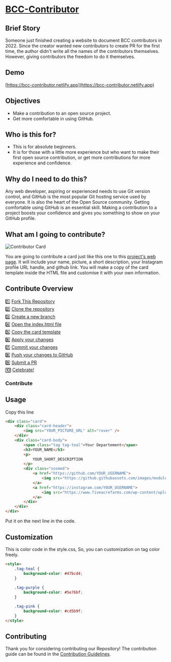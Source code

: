 # [BCC-Contributor](https://github.com/edwinsamodra/bcc-contributor)

## Brief Story
Someone just finished creating a website to document BCC contributors in 2022. Since the creator wanted new contributors to create PR for the first time, the author didn't write all the names of the contributors themselves. However, giving contributors the freedom to do it themselves.

## Demo
[https://bcc-contributor.netlify.app](https://bcc-contributor.netlify.app)

## Objectives

- Make a contribution to an open source project.
- Get more comfortable in using GitHub.

## Who is this for?

- This is for absolute beginners.
- It is for those with a little more experience but who want to make their first open source contribution, or get more contributions for more experience and confidence.

## Why do I need to do this?

Any web developer, aspiring or experienced needs to use Git version control, and GitHub is the most popular Git hosting service used by everyone. It is also the heart of the Open Source community. Getting comfortable using GitHub is an essential skill. Making a contribution to a project boosts your confidence and gives you something to show on your GitHub profile.


## What am I going to contribute?

![Contributor Card](https://i.ibb.co/g6x5yDB/contributor.png 'Contributor Card')

You are going to contribute a card just like this one to this [project's web page](https://bcc-contributor.netlify.app). It will include your name, picture, a short description, your Instagram profile URL handle, and github link.
You will make a copy of the card template inside the HTML file and customise it with your own information.

## Contribute Overview
 1️⃣ [Fork This Repository]() <br />
 2️⃣ [Clone the repository]() <br />
 3️⃣ [Create a new branch]() <br />
 4️⃣ [Open the index.html file]() <br />
 5️⃣ [Copy the card template]() <br />
 6️⃣ [Apply your changes]() <br />
 7️⃣ [Commit your changes]() <br />
 8️⃣ [Push your changes to GitHub]() <br />
 9️⃣ [Submit a PR]() <br />
 🔟 [Celebrate!]() <br />

### Contribute

## Usage
Copy this line

```html
<div class="card">
    <div class="card-header">
        <img src="YOUR_PICTURE_URL" alt="rover" />
    </div>
    <div class="card-body">
        <span class="tag tag-teal">Your Departement</span>
        <h3>YOUR_NAME</h3>
        <p>
            YOUR_SHORT_DESCRIPTION
        </p>
        <div class="sosmed">
            <a href="https://github.com/YOUR_USERNAME">
                <img src="https://github.githubassets.com/images/modules/logos_page/GitHub-Mark.png" alt="github logo">
            </a>
            <a href="https://instagram.com/YOUR_USERNAME">
                <img src="https://www.fiveacrefarms.com/wp-content/uploads/2019/04/instagram.png" alt="instagram logo">
            </a>
        </div>
    </div>
</div>
```
Put it on the next line in the code.

## Customization
This is color code in the style.css, So, you can customization on tag color freely.
```html
<style>
    .tag-teal {
        background-color: #47bcd4;
    }
    
    .tag-purple {
        background-color: #5e76bf;
    }

    .tag-pink {
        background-color: #cd5b9f;
    }
</style>
```

## Contributing
Thank you for considering contributing our Repository! The contribution guide can be found in the [Contribution Guidelines](https://github.com/edwinsamodra/bcc-contributor/blob/main/CONTRIBUTING.md).
